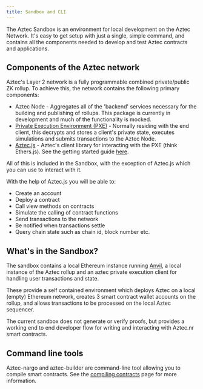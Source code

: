 ```yaml
---
title: Sandbox and CLI
---
```


The Aztec Sandbox is an environment for local development on the Aztec Network. It's easy to get setup with just a single, simple command, and contains all the components needed to develop and test Aztec contracts and applications.

## Components of the Aztec network

Aztec's Layer 2 network is a fully programmable combined private/public ZK rollup. To achieve this, the network contains the following primary components:

- Aztec Node - Aggregates all of the 'backend' services necessary for the building and publishing of rollups. This package is currently in development and much of the functionality is mocked.
- [Private Execution Environment (PXE)](https://github.com/AztecProtocol/aztec-packages/tree/master/yarn-project/pxe) - Normally residing with the end client, this decrypts and stores a client's private state, executes simulations and submits transactions to the Aztec Node.
- [Aztec.js](https://github.com/AztecProtocol/aztec-packages/tree/master/yarn-project/aztec.js) - Aztec's client library for interacting with the PXE (think Ethers.js). See the getting started guide [here](../getting_started/aztecjs-getting-started.md).

All of this is included in the Sandbox, with the exception of Aztec.js which you can use to interact with it.

With the help of Aztec.js you will be able to:

- Create an account
- Deploy a contract
- Call view methods on contracts
- Simulate the calling of contract functions
- Send transactions to the network
- Be notified when transactions settle
- Query chain state such as chain id, block number etc.

## What's in the Sandbox?

The sandbox contains a local Ethereum instance running [Anvil](https://book.getfoundry.sh/anvil/), a local instance of the Aztec rollup and an aztec private execution client for handling user transactions and state.

These provide a self contained environment which deploys Aztec on a local (empty) Ethereum network, creates 3 smart contract wallet accounts on the rollup, and allows transactions to be processed on the local Aztec sequencer.

The current sandbox does not generate or verify proofs, but provides a working end to end developer flow for writing and interacting with Aztec.nr smart contracts.

## Command line tools

Aztec-nargo and aztec-builder are command-line tool allowing you to compile smart contracts. See the [compiling contracts](../contracts/compiling_contracts/how_to_compile_contract.md) page for more information.
